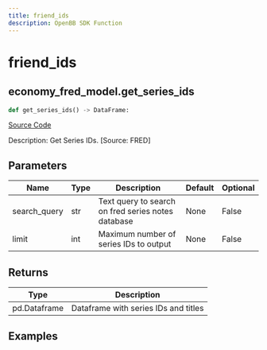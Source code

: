 ```yaml
---
title: friend_ids
description: OpenBB SDK Function
---
```


# friend_ids

## economy_fred_model.get_series_ids

```python title='openbb_terminal/decorators.py'
def get_series_ids() -> DataFrame:
```
[Source Code](https://github.com/OpenBB-finance/OpenBBTerminal/tree/main/openbb_terminal/decorators.py#L125)

Description: Get Series IDs. [Source: FRED]

## Parameters

| Name | Type | Description | Default | Optional |
| ---- | ---- | ----------- | ------- | -------- |
| search_query | str | Text query to search on fred series notes database | None | False |
| limit | int | Maximum number of series IDs to output | None | False |

## Returns

| Type | Description |
| ---- | ----------- |
| pd.Dataframe | Dataframe with series IDs and titles |

## Examples

